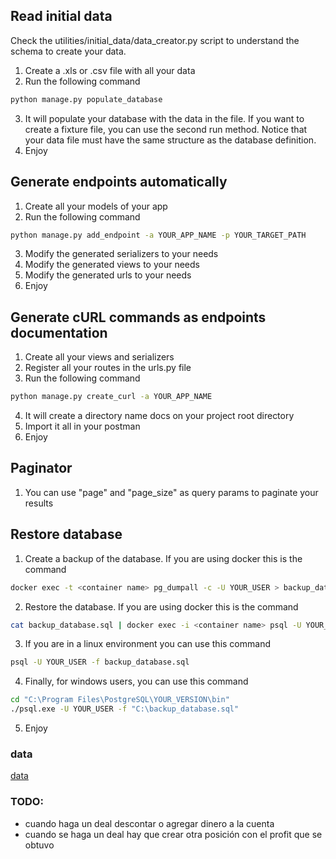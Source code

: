 ## Read initial data
Check the utilities/initial_data/data_creator.py script to understand the schema to create your data.

1. Create a .xls or .csv file with all your data
2. Run the following command
```python
python manage.py populate_database
```
3. It will populate your database with the data in the file. If you want to create a fixture file, you can use the second run method. Notice that your data file must have the same structure as the database definition.
4. Enjoy

## Generate endpoints automatically
1. Create all your models of your app
2. Run the following command
```bash
python manage.py add_endpoint -a YOUR_APP_NAME -p YOUR_TARGET_PATH
```
3. Modify the generated serializers to your needs
4. Modify the generated views to your needs
5. Modify the generated urls to your needs
6. Enjoy

## Generate cURL commands as endpoints documentation
1. Create all your views and serializers
2. Register all your routes in the urls.py file
3. Run the following command
```bash
python manage.py create_curl -a YOUR_APP_NAME
```
4. It will create a directory name docs on your project root directory
5. Import it all in your postman
6. Enjoy

## Paginator
1. You can use "page" and "page_size" as query params to paginate your results

## Restore database
1. Create a backup of the database. If you are using docker this is the command
```bash
docker exec -t <container name> pg_dumpall -c -U YOUR_USER > backup_database.sql
```
2. Restore the database. If you are using docker this is the command
```bash
cat backup_database.sql | docker exec -i <container name> psql -U YOUR_USER
```
3. If you are in a linux environment you can use this command
```bash
psql -U YOUR_USER -f backup_database.sql
```
4. Finally, for windows users, you can use this command
```bash
cd "C:\Program Files\PostgreSQL\YOUR_VERSION\bin"
./psql.exe -U YOUR_USER -f "C:\backup_database.sql"
```
5. Enjoy


### data

[data](https://docs.google.com/spreadsheets/d/1KNCQ2AoHyL1KbtTVRhvKVczNhVg-S98J06Z3ABNyORI)


### TODO:


- cuando haga un deal descontar o agregar dinero a la cuenta
- cuando se haga un deal hay que crear otra posición con el profit que se obtuvo